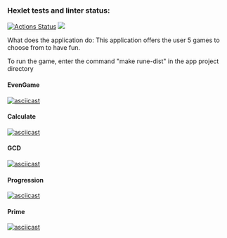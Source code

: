 ### Hexlet tests and linter status:
[![Actions Status](https://github.com/mihalewa-ev/java-project-61/actions/workflows/hexlet-check.yml/badge.svg)](https://github.com/mihalewa-ev/java-project-61/actions)
<a href="https://codeclimate.com/github/mihalewa-ev/java-project-61/maintainability"><img src="https://api.codeclimate.com/v1/badges/ed0170979b400b34eac7/maintainability" /></a>

What does the application do:
This application offers the user 5 games to choose from to have fun.

To run the game, enter the command "make rune-dist" in the app project directory

#### EvenGame
[![asciicast](https://asciinema.org/a/g8KZElPEWl2Hp9UGmIZFG1Em6.svg)](https://asciinema.org/a/g8KZElPEWl2Hp9UGmIZFG1Em6)

#### Calculate
[![asciicast](https://asciinema.org/a/ehSnJ2NNZhSgk58JPQFsDr6Zb.svg)](https://asciinema.org/a/ehSnJ2NNZhSgk58JPQFsDr6Zb)

#### GCD
[![asciicast](https://asciinema.org/a/595VLcpx6gBJWvGLByBspA4Dt.svg)](https://asciinema.org/a/595VLcpx6gBJWvGLByBspA4Dt)

#### Progression
[![asciicast](https://asciinema.org/a/je0k3Q05JbMEJ2nvGYzH8i6y0.svg)](https://asciinema.org/a/je0k3Q05JbMEJ2nvGYzH8i6y0)

#### Prime
[![asciicast](https://asciinema.org/a/Yi5P5ZswaHLBwjUHdHR7ibMfa.svg)](https://asciinema.org/a/Yi5P5ZswaHLBwjUHdHR7ibMfa)

